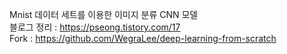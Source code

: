Mnist 데이터 세트를 이용한 이미지 분류 CNN 모델  
블로그 정리 : https://pseong.tistory.com/17  
Fork : https://github.com/WegraLee/deep-learning-from-scratch
